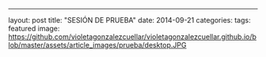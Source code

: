 ---
layout: post
title:  "SESIÓN DE PRUEBA"
date:   2014-09-21 
categories: 
tags: featured
image: https://github.com/violetagonzalezcuellar/violetagonzalezcuellar.github.io/blob/master/assets/article_images/prueba/desktop.JPG


